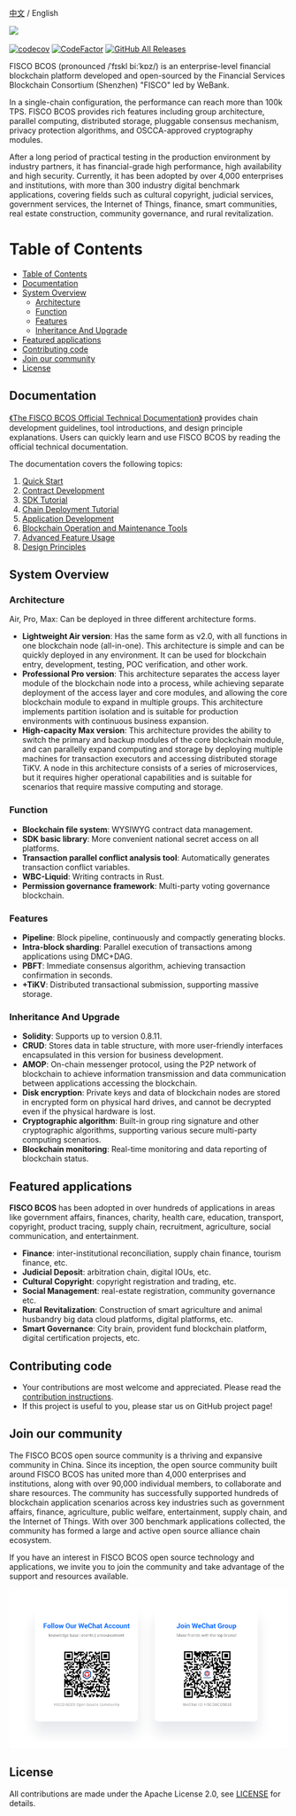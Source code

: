 [中文](../README.md) / English

![](./FISCO_BCOS_Logo.svg)

[![codecov](https://codecov.io/gh/FISCO-BCOS/FISCO-BCOS/branch/master/graph/badge.svg)](https://codecov.io/gh/FISCO-BCOS/FISCO-BCOS)
[![CodeFactor](https://www.codefactor.io/repository/github/fisco-bcos/FISCO-BCOS/badge)](https://www.codefactor.io/repository/github/fisco-bcos/FISCO-BCOS)
[![GitHub All Releases](https://img.shields.io/github/downloads/FISCO-BCOS/FISCO-BCOS/total.svg)](https://github.com/FISCO-BCOS/FISCO-BCOS)

FISCO BCOS (pronounced /ˈfɪskl bi:ˈkɒz/) is an enterprise-level financial blockchain platform developed and open-sourced by the Financial Services Blockchain Consortium (Shenzhen) "FISCO" led by WeBank. 

In a single-chain configuration, the performance can reach more than 100k TPS. FISCO BCOS provides rich features including group architecture, parallel computing, distributed storage, pluggable consensus mechanism, privacy protection algorithms, and OSCCA-approved cryptography modules.

After a long period of practical testing in the production environment by industry partners, it has financial-grade high performance, high availability and high security. Currently, it has been adopted by over 4,000 enterprises and institutions, with more than 300 industry digital benchmark applications, covering fields such as cultural copyright, judicial services, government services, the Internet of Things, finance, smart communities, real estate construction, community governance, and rural revitalization.

# Table of Contents
- [Table of Contents](#table-of-contents)
- [Documentation](#documentation)
- [System Overview](#system-overview)
    - [Architecture](#architecture)
    - [Function](#function)
    - [Features](#features)
    - [Inheritance And Upgrade](#inheritance-and-upgrade)
- [Featured applications](#featured-applications)
- [Contributing code](#contributing-code)
- [Join our community](#join-our-community)
- [License](#license)

## Documentation

[《The FISCO BCOS Official Technical Documentation》](https://fisco-bcos-doc.readthedocs.io/zh_CN/latest/index.html) provides chain development guidelines, tool introductions, and design principle explanations. Users can quickly learn and use FISCO BCOS by reading the official technical documentation.

The documentation covers the following topics:
1. [Quick Start](https://fisco-bcos-doc.readthedocs.io/zh_CN/latest/docs/quick_start/hardware_requirements.html)
2. [Contract Development](https://fisco-bcos-doc.readthedocs.io/zh_CN/latest/docs/contract_develop/solidity_develop.html)
3. [SDK Tutorial](https://fisco-bcos-doc.readthedocs.io/zh_CN/latest/docs/sdk/index.html)
4. [Chain Deployment Tutorial](https://fisco-bcos-doc.readthedocs.io/zh_CN/latest/docs/tutorial/air/index.html)
5. [Application Development](https://fisco-bcos-doc.readthedocs.io/zh_CN/latest/docs/develop/index.html)
6. [Blockchain Operation and Maintenance Tools](https://fisco-bcos-doc.readthedocs.io/zh_CN/latest/docs/operation_and_maintenance/build_chain.html)
7. [Advanced Feature Usage](https://fisco-bcos-doc.readthedocs.io/zh_CN/latest/docs/advanced_function/safety.html)
8. [Design Principles](https://fisco-bcos-doc.readthedocs.io/zh_CN/latest/docs/design/architecture.html)

## System Overview

### Architecture

Air, Pro, Max: Can be deployed in three different architecture forms.

- **Lightweight Air version**: Has the same form as v2.0, with all functions in one blockchain node (all-in-one). This architecture is simple and can be quickly deployed in any environment. It can be used for blockchain entry, development, testing, POC verification, and other work.
- **Professional Pro version**: This architecture separates the access layer module of the blockchain node into a process, while achieving separate deployment of the access layer and core modules, and allowing the core blockchain module to expand in multiple groups. This architecture implements partition isolation and is suitable for production environments with continuous business expansion.
- **High-capacity Max version**: This architecture provides the ability to switch the primary and backup modules of the core blockchain module, and can parallelly expand computing and storage by deploying multiple machines for transaction executors and accessing distributed storage TiKV. A node in this architecture consists of a series of microservices, but it requires higher operational capabilities and is suitable for scenarios that require massive computing and storage.

### Function

- **Blockchain file system**: WYSIWYG contract data management.
- **SDK basic library**: More convenient national secret access on all platforms.
- **Transaction parallel conflict analysis tool**: Automatically generates transaction conflict variables.
- **WBC-Liquid**: Writing contracts in Rust.
- **Permission governance framework**: Multi-party voting governance blockchain.

### Features

- **Pipeline**: Block pipeline, continuously and compactly generating blocks.
- **Intra-block sharding**: Parallel execution of transactions among applications using DMC+DAG.
- **PBFT**: Immediate consensus algorithm, achieving transaction confirmation in seconds.
- **+TiKV**: Distributed transactional submission, supporting massive storage.


### Inheritance And Upgrade

- **Solidity**: Supports up to version 0.8.11.
- **CRUD**: Stores data in table structure, with more user-friendly interfaces encapsulated in this version for business development.
- **AMOP**: On-chain messenger protocol, using the P2P network of blockchain to achieve information transmission and data communication between applications accessing the blockchain.
- **Disk encryption**: Private keys and data of blockchain nodes are stored in encrypted form on physical hard drives, and cannot be decrypted even if the physical hardware is lost.
- **Cryptographic algorithm**: Built-in group ring signature and other cryptographic algorithms, supporting various secure multi-party computing scenarios.
- **Blockchain monitoring**: Real-time monitoring and data reporting of blockchain status.


## Featured applications

**FISCO BCOS** has been adopted in over hundreds of applications in areas like government affairs, finances, charity, health care, education, transport, copyright, product tracing, supply chain, recruitment, agriculture, social communication, and entertainment.

- **Finance**: inter-institutional reconciliation, supply chain finance, tourism finance, etc.
- **Judicial Deposit**: arbitration chain, digital IOUs, etc.
- **Cultural Copyright**: copyright registration and trading, etc.
- **Social Management**: real-estate registration, community governance etc.
- **Rural Revitalization**: Construction of smart agriculture and animal husbandry big data cloud platforms, digital platforms, etc.
- **Smart Governance**: City brain, provident fund blockchain platform, digital certification projects, etc.

## Contributing code

- Your contributions are most welcome and appreciated. Please read the [contribution instructions](https://mp.weixin.qq.com/s/_w_auH8X4SQQWO3lhfNrbQ).
- If this project is useful to you, please star us on GitHub project page!

## Join our community

The FISCO BCOS open source community is a thriving and expansive community in China. Since its inception, the open source community built around FISCO BCOS has united more than 4,000 enterprises and institutions, along with over 90,000 individual members, to collaborate and share resources. The community has successfully supported hundreds of blockchain application scenarios across key industries such as government affairs, finance, agriculture, public welfare, entertainment, supply chain, and the Internet of Things. With over 300 benchmark applications collected, the community has formed a large and active open source alliance chain ecosystem.

If you have an interest in FISCO BCOS open source technology and applications, we invite you to join the community and take advantage of the support and resources available.

![](https://raw.githubusercontent.com/FISCO-BCOS/LargeFiles/master/images/QR_image_en.png)

## License

All contributions are made under the Apache License 2.0, see [LICENSE](../LICENSE) for details.

